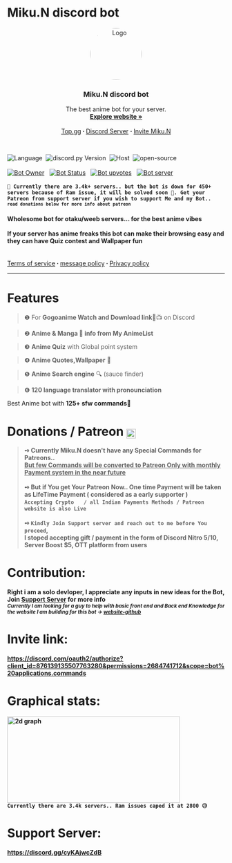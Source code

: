 # Miku.N discord bot
<p align="center">
  <a href="https://discord.com/oauth2/authorize?client_id=876139135507763280&permissions=2684741712&scope=bot%20applications.commands">
    <img src="https://imgur.com/WSN5bOS.jpg" alt="Logo" width="120" height="120" style="border-radius: 50%">
  </a>

  <h3 align="center">Miku.N discord bot</h3>

  <p align="center">
    The best anime bot for your server.
    <br />
        <a href="https://dicordbot-miku-n.netlify.app/"><strong>Explore website »</strong></a>
    <br />
    <br>
    <a href="https://top.gg/bot/876139135507763280">Top.gg</a><strong> · </strong>
    <a href="https://discord.gg/cyKAjwcZdB">Discord Server</a>
<strong> · </strong>
    <a href="https://discord.com/oauth2/authorize?client_id=876139135507763280&permissions=2684741712&scope=bot%20applications.commands">Invite Miku.N</a>
  </p>
<br>
</p>

![Language](https://img.shields.io/badge/lang-Python%203.9-crimson)&nbsp;
![discord.py Version](https://img.shields.io/badge/lib-discord.py%201.7.3-royalblue)&nbsp;
![Host](https://img.shields.io/badge/host-heroku-blueviolet)&nbsp;
![open-source](https://img.shields.io/badge/open_source-False-D10000)
<br> <br>
[![Bot Owner](https://top.gg/api/widget/owner/876139135507763280.svg)](https://top.gg/bot/876139135507763280)&nbsp;&nbsp;
[![Bot Status](https://top.gg/api/widget/status/876139135507763280.svg)](https://top.gg/bot/876139135507763280)&nbsp;&nbsp;
[![Bot upvotes](https://top.gg/api/widget/upvotes/876139135507763280.svg)](https://top.gg/bot/876139135507763280)&nbsp;&nbsp;
[![Bot server](https://top.gg/api/widget/servers/876139135507763280.svg)](https://top.gg/bot/876139135507763280)
<br> <br>
<strong>`📢 Currently there are 3.4k+ servers.. but the bot is down for 450+ servers because of Ram issue, it will be solved soon 🙂. Get your Patreon from support server if you wish to support Me and my Bot..`</strong><br>
<strong><sub>`read donations below for more info about patreon`</strong></sub>

<h4>Wholesome bot for otaku/weeb servers... for the best anime vibes<br><br>
If your server has anime freaks this bot can make their browsing easy and they can have Quiz contest and Wallpaper fun</h4>
    <br><a href="https://dicordbot-miku-n.netlify.app/tos.html">Terms of service</a><strong> · </strong> <a href="https://dicordbot-miku-n.netlify.app/message.html">message policy</a><strong> · </strong><a href="https://dicordbot-miku-n.netlify.app/privacy.html">Privacy policy</a>
<hr>

# Features
> ❶ For **Gogoanime Watch and Download link**🔗📺 on Discord

> ❷ **Anime & Manga 🤩 info from My AnimeList**

> ❸ **Anime Quiz** with Global point system

> ❹ **Anime Quotes,Wallpaper** 🍷

> ❺ **Anime Search engine** 🔍 (sauce finder)

> ❻ **120 language translator with pronounciation**

Best Anime bot with <b> 125+ sfw <b> commands🎀

# Donations / Patreon <sub> <img src="https://cdn.discordapp.com/emojis/997138685617254440.webp?size=56&quality=lossless" width="22"></sub>
> <strong>➺ Currently Miku.N doesn't have any Special Commands for Patreons.. <br><ins>But few Commands will be converted to Patreon Only with monthly Payment system in the near future </ins></strong>
<br><br> <strong>➺ But if You get Your Patreon Now.. One time Payment will be taken as LifeTime Payment ( considered as a early supporter )</strong><br>
`Accepting Crypto` <sub><img src="https://cdn.discordapp.com/emojis/978980488360374302.gif?size=56&quality=lossless" width="16"></sub> `/ all Indian Payments Methods / Patreon` <sub> <img src="https://cdn.discordapp.com/emojis/997138685617254440.webp?size=56&quality=lossless" width="16"></sub> ` website is also Live`
<br><br>**➺ `Kindly Join Support server and reach out to me before You proceed`**,<br>I __stoped accepting__ gift / payment in the form of Discord Nitro $5/$10, Server Boost $5, OTT platform from users

# Contribution: <br>
Right i am a solo devloper, I appreciate any inputs in new ideas for the Bot, Join [Support Server](https://discord.gg/cyKAjwcZdB) for more info <br> <sub>*Currently I am looking for a guy to help with basic front end and Back end Knowledge for the website I am building for this bot -> [website-github](https://github.com/vichubenzene/miku.n-website)*</sub>


# Invite link:<br>
https://discord.com/oauth2/authorize?client_id=876139135507763280&permissions=2684741712&scope=bot%20applications.commands

# Graphical stats: <br> 
<img src="https://images-ext-2.discordapp.net/external/qvwQ7wYte-52FFH_GZ4XoLrLfRgf5C0D75wbMcd6afI/%3Fwidth%3D1500%26height%3D700%26backgroundColor%3D00000000%26titleFontSize%3D55%26labelFontSize%3D32%26cache%3D7571557/https/dblstatistics.com/bot/876139135507763280/widget/servers?width=1020&height=554" alt="2d graph" width="400" height="200"><br>
`Currently there are 3.4k servers.. Ram issues caped it at 2800 😥`

# Support Server:<br>
https://discord.gg/cyKAjwcZdB


